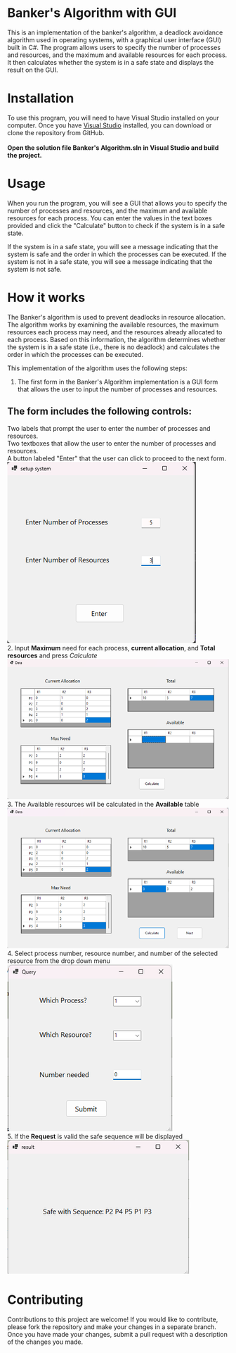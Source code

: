 # Banker's Algorithm with GUI
This is an implementation of the banker's algorithm, a deadlock avoidance algorithm used in operating systems, with a graphical user interface (GUI) built in C#. The program allows users to specify the number of processes and resources, and the maximum and available resources for each process. It then calculates whether the system is in a safe state and displays the result on the GUI.
# Installation
To use this program, you will need to have Visual Studio installed on your computer. Once you have [Visual Studio](https://visualstudio.microsoft.com/) installed, you can download or clone the repository from GitHub. <br /><br />
**Open the solution file Banker's Algorithm.sln in Visual Studio and build the project.**
# Usage
When you run the program, you will see a GUI that allows you to specify the number of processes and resources, and the maximum and available resources for each process. You can enter the values in the text boxes provided and click the "Calculate" button to check if the system is in a safe state.

If the system is in a safe state, you will see a message indicating that the system is safe and the order in which the processes can be executed. If the system is not in a safe state, you will see a message indicating that the system is not safe.

# How it works

The Banker's algorithm is used to prevent deadlocks in resource allocation. The algorithm works by examining the available resources, the maximum resources each process may need, and the resources already allocated to each process. Based on this information, the algorithm determines whether the system is in a safe state (i.e., there is no deadlock) and calculates the order in which the processes can be executed.

This implementation of the algorithm uses the following steps:

1. The first form in the Banker's Algorithm implementation is a GUI form that allows the user to input the number of processes and resources. <br />
## The form includes the following controls:
Two labels that prompt the user to enter the number of processes and resources. <br/>
Two textboxes that allow the user to enter the number of processes and resources. <br/>
A button labeled "Enter" that the user can click to proceed to the next form. <br/>
![setup system](/Screenshots/setup_system.png)<br />
2. Input **Maximum** need for each process, **current allocation**, and **Total resources** and press *Calculate*<br/>
![Data1](/Screenshots/Data1.png)<br />
3. The Available resources will be calculated in the **Available** table<br />
![Data2](/Screenshots/Data2.png)<br />
4. Select process number, resource number, and number of the selected resource from the drop down menu<br />
![Request](/Screenshots/Request.png)<br />
5. If the **Request** is valid the safe sequence will be displayed<br />
![Result](/Screenshots/Result.png)<br />

# Contributing
Contributions to this project are welcome! If you would like to contribute, please fork the repository and make your changes in a separate branch. Once you have made your changes, submit a pull request with a description of the changes you made.
